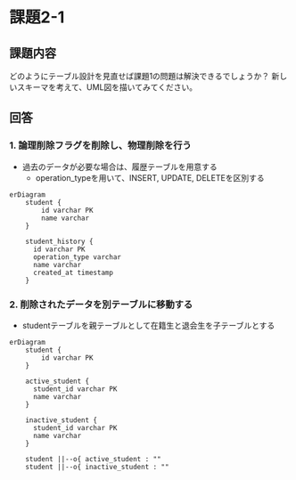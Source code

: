 # 課題2-1

## 課題内容

どのようにテーブル設計を見直せば課題1の問題は解決できるでしょうか？
新しいスキーマを考えて、UML図を描いてみてください。

## 回答

### 1. 論理削除フラグを削除し、物理削除を行う

- 過去のデータが必要な場合は、履歴テーブルを用意する
  - operation_typeを用いて、INSERT, UPDATE, DELETEを区別する

```mermaid
erDiagram
    student {
        id varchar PK
        name varchar
    }

    student_history {
      id varchar PK
      operation_type varchar 
      name varchar
      created_at timestamp
    }

```

### 2. 削除されたデータを別テーブルに移動する

- studentテーブルを親テーブルとして在籍生と退会生を子テーブルとする

```mermaid
erDiagram
    student {
        id varchar PK
    }

    active_student {
      student_id varchar PK
      name varchar
    }

    inactive_student {
      student_id varchar PK
      name varchar
    }

    student ||--o{ active_student : ""
    student ||--o{ inactive_student : ""
```
